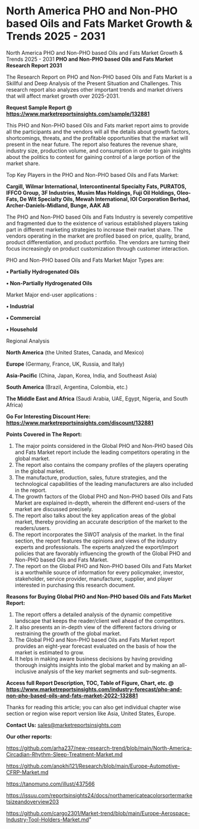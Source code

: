 # North America PHO and Non-PHO based Oils and Fats Market Growth & Trends 2025 - 2031
North America PHO and Non-PHO based Oils and Fats Market Growth & Trends 2025 - 2031
<strong>PHO and Non-PHO based Oils and Fats Market Research Report 2031</strong>

The Research Report on PHO and Non-PHO based Oils and Fats Market is a Skillful and Deep Analysis of the Present Situation and Challenges. This research report also analyzes other important trends and market drivers that will affect market growth over 2025-2031.

<strong>Request Sample Report @ <a href=https://www.marketreportsinsights.com/sample/132881>https://www.marketreportsinsights.com/sample/132881</a></strong>

This PHO and Non-PHO based Oils and Fats market report aims to provide all the participants and the vendors will all the details about growth factors, shortcomings, threats, and the profitable opportunities that the market will present in the near future. The report also features the revenue share, industry size, production volume, and consumption in order to gain insights about the politics to contest for gaining control of a large portion of the market share.

Top Key Players in the PHO and Non-PHO based Oils and Fats Market:

<strong>Cargill, Wilmar International, Intercontinental Specialty Fats, PURATOS, IFFCO Group, 3F Industries, Musim Mas Holdings, Fuji Oil Holdings, Oleo-Fats, De Wit Specialty Oils, Mewah International, IOI Corporation Berhad, Archer-Daniels-Midland, Bunge, AAK AB</strong>

The PHO and Non-PHO based Oils and Fats Industry is severely competitive and fragmented due to the existence of various established players taking part in different marketing strategies to increase their market share. The vendors operating in the market are profiled based on price, quality, brand, product differentiation, and product portfolio. The vendors are turning their focus increasingly on product customization through customer interaction.

PHO and Non-PHO based Oils and Fats Market Major Types are:

<strong>• Partially Hydrogenated Oils

• Non-Partially Hydrogenated Oils</strong>

Market Major end-user applications :

<strong>• Industrial

• Commercial

• Household</strong>

Regional Analysis

</u><strong><b>North America</b></strong> (the United States, Canada, and Mexico)

<strong><b>Europe </b></strong>(Germany, France, UK, Russia, and Italy)

<strong><b>Asia-Pacific</b></strong> (China, Japan, Korea, India, and Southeast Asia)

<strong><b>South America</b></strong> (Brazil, Argentina, Colombia, etc.)

<strong><b>The Middle East and Africa</b></strong> (Saudi Arabia, UAE, Egypt, Nigeria, and South Africa)

<strong>Go For Interesting Discount Here: <a href=https://www.marketreportsinsights.com/discount/132881>https://www.marketreportsinsights.com/discount/132881</a></strong>

<strong>Points Covered in The Report:</strong>
<ol>
  <li>The major points considered in the Global PHO and Non-PHO based Oils and Fats Market report include the leading competitors operating in the global market.</li>
  <li>The report also contains the company profiles of the players operating in the global market.</li>
  <li>The manufacture, production, sales, future strategies, and the technological capabilities of the leading manufacturers are also included in the report.</li>
  <li>The growth factors of the Global PHO and Non-PHO based Oils and Fats Market are explained in-depth, wherein the different end-users of the market are discussed precisely.</li>
  <li>The report also talks about the key application areas of the global market, thereby providing an accurate description of the market to the readers/users.</li>
  <li>The report incorporates the SWOT analysis of the market. In the final section, the report features the opinions and views of the industry experts and professionals. The experts analyzed the export/import policies that are favorably influencing the growth of the Global PHO and Non-PHO based Oils and Fats Market.</li>
  <li>The report on the Global PHO and Non-PHO based Oils and Fats Market is a worthwhile source of information for every policymaker, investor, stakeholder, service provider, manufacturer, supplier, and player interested in purchasing this research document.</li>
</ol>
<strong>Reasons for Buying Global PHO and Non-PHO based Oils and Fats Market Report:</strong>

<ol>
  <li>The report offers a detailed analysis of the dynamic competitive landscape that keeps the reader/client well ahead of the competitors.</li>
  <li>It also presents an in-depth view of the different factors driving or restraining the growth of the global market.</li>
  <li>The Global PHO and Non-PHO based Oils and Fats Market report provides an eight-year forecast evaluated on the basis of how the market is estimated to grow.</li>
  <li>It helps in making aware business decisions by having providing thorough insights insights into the global market and by making an all-inclusive analysis of the key market segments and sub-segments.</li>
</ol>
<strong>Access full Report Description, TOC, Table of Figure, Chart, etc. @ <a href=https://www.marketreportsinsights.com/industry-forecast/pho-and-non-pho-based-oils-and-fats-market-2022-132881>https://www.marketreportsinsights.com/industry-forecast/pho-and-non-pho-based-oils-and-fats-market-2022-132881</a></strong>


Thanks for reading this article; you can also get individual chapter wise section or region wise report version like Asia, United States, Europe.

<strong>Contact Us:</strong>
sales@marketreportsinsights.com

<strong>Our other reports:</strong>

<a href=https://github.com/arha237/new-research-trend/blob/main/North-America-Circadian-Rhythm-Sleep-Treatment-Market.md>https://github.com/arha237/new-research-trend/blob/main/North-America-Circadian-Rhythm-Sleep-Treatment-Market.md</a>

<a href=https://github.com/anokhi121/Research/blob/main/Europe-Automotive-CFRP-Market.md>https://github.com/anokhi121/Research/blob/main/Europe-Automotive-CFRP-Market.md</a>

<a href=https://tanomuno.com/illust/437566>https://tanomuno.com/illust/437566</a>

<a href=https://issuu.com/reportsinsights24/docs/northamericateacolorsortermarketsizeandoverview203>https://issuu.com/reportsinsights24/docs/northamericateacolorsortermarketsizeandoverview203</a>

<a href=https://github.com/cargo2301/Market-trend/blob/main/Europe-Aerospace-Industry-Tool-Holders-Market.md>https://github.com/cargo2301/Market-trend/blob/main/Europe-Aerospace-Industry-Tool-Holders-Market.md</a>"
